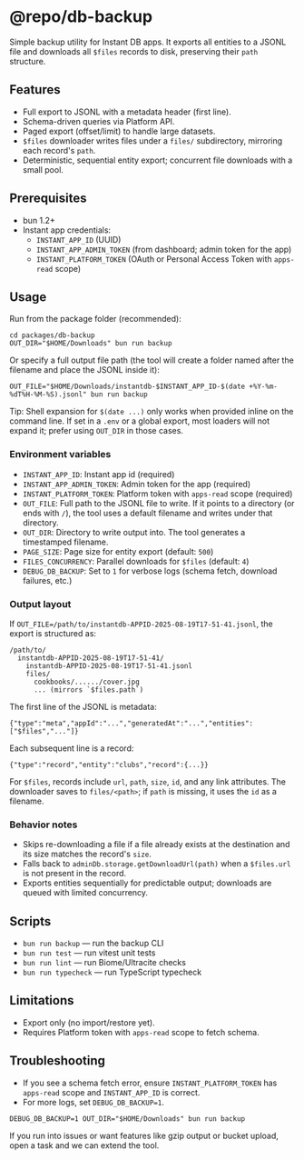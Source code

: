 # @repo/db-backup

Simple backup utility for Instant DB apps. It exports all entities to a JSONL file and downloads all `$files` records to disk, preserving their `path` structure.

## Features

- Full export to JSONL with a metadata header (first line).
- Schema-driven queries via Platform API.
- Paged export (offset/limit) to handle large datasets.
- `$files` downloader writes files under a `files/` subdirectory, mirroring each record's `path`.
- Deterministic, sequential entity export; concurrent file downloads with a small pool.

## Prerequisites

- bun 1.2+
- Instant app credentials:
  - `INSTANT_APP_ID` (UUID)
  - `INSTANT_APP_ADMIN_TOKEN` (from dashboard; admin token for the app)
  - `INSTANT_PLATFORM_TOKEN` (OAuth or Personal Access Token with `apps-read` scope)

## Usage

Run from the package folder (recommended):

```
cd packages/db-backup
OUT_DIR="$HOME/Downloads" bun run backup
```

Or specify a full output file path (the tool will create a folder named after the filename and place the JSONL inside it):

```
OUT_FILE="$HOME/Downloads/instantdb-$INSTANT_APP_ID-$(date +%Y-%m-%dT%H-%M-%S).jsonl" bun run backup
```

Tip: Shell expansion for `$(date ...)` only works when provided inline on the command line. If set in a `.env` or a global export, most loaders will not expand it; prefer using `OUT_DIR` in those cases.

### Environment variables

- `INSTANT_APP_ID`: Instant app id (required)
- `INSTANT_APP_ADMIN_TOKEN`: Admin token for the app (required)
- `INSTANT_PLATFORM_TOKEN`: Platform token with `apps-read` scope (required)
- `OUT_FILE`: Full path to the JSONL file to write. If it points to a directory (or ends with `/`), the tool uses a default filename and writes under that directory.
- `OUT_DIR`: Directory to write output into. The tool generates a timestamped filename.
- `PAGE_SIZE`: Page size for entity export (default: `500`)
- `FILES_CONCURRENCY`: Parallel downloads for `$files` (default: `4`)
- `DEBUG_DB_BACKUP`: Set to `1` for verbose logs (schema fetch, download failures, etc.)

### Output layout

If `OUT_FILE=/path/to/instantdb-APPID-2025-08-19T17-51-41.jsonl`, the export is structured as:

```
/path/to/
  instantdb-APPID-2025-08-19T17-51-41/
    instantdb-APPID-2025-08-19T17-51-41.jsonl
    files/
      cookbooks/....../cover.jpg
      ... (mirrors `$files.path`)
```

The first line of the JSONL is metadata:

```
{"type":"meta","appId":"...","generatedAt":"...","entities":["$files","..."]}
```

Each subsequent line is a record:

```
{"type":"record","entity":"clubs","record":{...}}
```

For `$files`, records include `url`, `path`, `size`, `id`, and any link attributes. The downloader saves to `files/<path>`; if `path` is missing, it uses the `id` as a filename.

### Behavior notes

- Skips re-downloading a file if a file already exists at the destination and its size matches the record's `size`.
- Falls back to `adminDb.storage.getDownloadUrl(path)` when a `$files.url` is not present in the record.
- Exports entities sequentially for predictable output; downloads are queued with limited concurrency.

## Scripts

- `bun run backup` — run the backup CLI
- `bun run test` — run vitest unit tests
- `bun run lint` — run Biome/Ultracite checks
- `bun run typecheck` — run TypeScript typecheck

## Limitations

- Export only (no import/restore yet).
- Requires Platform token with `apps-read` scope to fetch schema.

## Troubleshooting

- If you see a schema fetch error, ensure `INSTANT_PLATFORM_TOKEN` has `apps-read` scope and `INSTANT_APP_ID` is correct.
- For more logs, set `DEBUG_DB_BACKUP=1`.
```
DEBUG_DB_BACKUP=1 OUT_DIR="$HOME/Downloads" bun run backup
```

If you run into issues or want features like gzip output or bucket upload, open a task and we can extend the tool.

